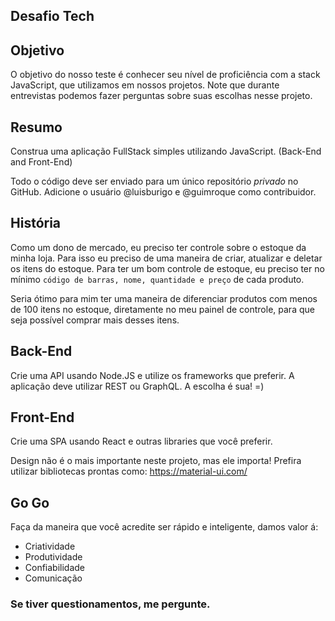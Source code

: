## Desafio Tech

## Objetivo

O objetivo do nosso teste é conhecer seu nível de proficiência com a stack JavaScript, que utilizamos em nossos projetos. Note que durante entrevistas podemos fazer perguntas sobre suas escolhas nesse projeto.

## Resumo

Construa uma aplicação FullStack simples utilizando JavaScript. (Back-End and Front-End)

Todo o código deve ser enviado para um único repositório *privado* no GitHub. Adicione o usuário @luisburigo e @guimroque como contribuidor.

## História

Como um dono de mercado, eu preciso ter controle sobre o estoque da minha loja. Para isso eu preciso de uma maneira de criar, atualizar e deletar os itens do estoque. Para ter um bom controle de estoque, eu preciso ter no mínimo `código de barras, nome, quantidade e preço` de cada produto.

Seria ótimo para mim ter uma maneira de diferenciar produtos com menos de 100 itens no estoque, diretamente no meu painel de controle,
para que seja possível comprar mais desses itens.

## Back-End

Crie uma API usando Node.JS e utilize os frameworks que preferir. A aplicação deve utilizar REST ou GraphQL. A escolha é sua! =)

## Front-End

Crie uma SPA usando React e outras libraries que você preferir.

Design não é o mais importante neste projeto, mas ele importa! Prefira utilizar bibliotecas prontas como: https://material-ui.com/

## Go Go

Faça da maneira que você acredite ser rápido e inteligente, damos valor á:
- Criatividade
- Produtividade
- Confiabilidade
- Comunicação

### Se tiver questionamentos, me pergunte.
